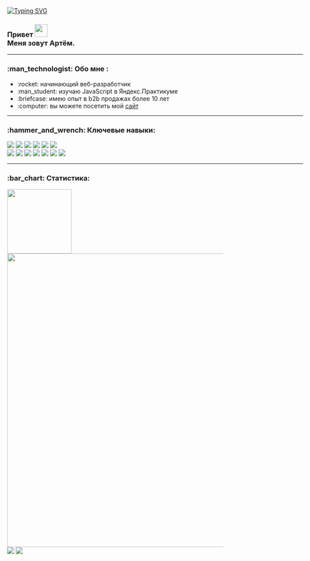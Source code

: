 <div>
  <div id="header">
    <a href="https://git.io/typing-svg"><img src="https://readme-typing-svg.herokuapp.com?font=Fira+Sans&weight=600&size=52&pause=1000&color=481910D9&background=FC7C5E&center=true&vCenter=true&width=690&height=120&lines=%3CHello%2C+world!%3E" alt="Typing SVG" /></a>
  </div>

  <h3>
    Привет
    <img src="https://media.giphy.com/media/hvRJCLFzcasrR4ia7z/giphy.gif" width="30px" /><br>
    Меня зовут Артём.
  </h3>
  
  <hr width="690px">
  
  <h3>:man_technologist: Обо мне :</h3>
  <ul> 
    <li>:rocket: начинающий веб-разработчик</li>
    <li>:man_student: изучаю JavaScript в Яндекс.Практикуме</li>
    <li>:briefcase: имею опыт в b2b продажах более 10 лет</li>
    <li>:computer: вы можете посетить мой <a href="https://artem-mazin.online/" target="blank">сайт</a></li>
  </ul>
</div>

<hr width="690px">

<h3>:hammer_and_wrench: Ключевые навыки:</h3>
<div >
  <img src="https://img.shields.io/badge/MongoDB-%234ea94b.svg?style=for-the-badge&logo=mongodb&logoColor=white"/>
  <img src="https://img.shields.io/badge/figma-%23F24E1E.svg?style=for-the-badge&logo=figma&logoColor=white"/>
  <img src="https://img.shields.io/badge/webpack-%238DD6F9.svg?style=for-the-badge&logo=webpack&logoColor=black"/>
  <img src="https://img.shields.io/badge/Postman-FF6C37?style=for-the-badge&logo=postman&logoColor=white"/>
  <img src="https://img.shields.io/badge/tailwindcss-%2338B2AC.svg?style=for-the-badge&logo=tailwind-css&logoColor=white"/>
  <img src="https://img.shields.io/badge/Socket.io-black?style=for-the-badge&logo=socket.io&badgeColor=010101"/><br>
  <img src="https://img.shields.io/badge/react-%2320232a.svg?style=for-the-badge&logo=react&logoColor=%2361DAFB"/>
  <img src="https://img.shields.io/badge/express.js-%23404d59.svg?style=for-the-badge&logo=express&logoColor=%2361DAFB"/>
  <img src="https://img.shields.io/badge/html5-%23E34F26.svg?style=for-the-badge&logo=html5&logoColor=white"/>
  <img src="https://img.shields.io/badge/javascript-%23323330.svg?style=for-the-badge&logo=javascript&logoColor=%23F7DF1E"/>
  <img src="https://img.shields.io/badge/css3-%231572B6.svg?style=for-the-badge&logo=css3&logoColor=white"/>
  <img src="https://img.shields.io/badge/node.js-6DA55F?style=for-the-badge&logo=node.js&logoColor=white"/>
  <img src="https://img.shields.io/badge/git-%23F05033.svg?style=for-the-badge&logo=git&logoColor=white"/>
</div>

<hr width="690px">

<h3>:bar_chart: Статистика:</h3>
<div>
  <img src="https://streak-stats.demolab.com/?user=ArtemMazin&theme=default)](https://git.io/streak-stats" height="150px"/>
  <img src="http://github-profile-summary-cards.vercel.app/api/cards/profile-details?username=ArtemMazin&theme=default" width="685px"/>
  <img src="http://github-profile-summary-cards.vercel.app/api/cards/repos-per-language?username=ArtemMazin&theme=default"/>
  <img src="http://github-profile-summary-cards.vercel.app/api/cards/stats?username=ArtemMazin&theme=default"/>
</div>
